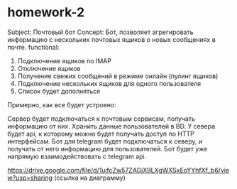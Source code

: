 # homework-2
Subject: Почтовый бот
Concept: Бот, позволяет агрегировать информацию с нескольких почтовых ящиков о новых сообщениях в почте.
functional: 
1. Подключение ящиков по IMAP
2. Отключение ящиков
3. Получение свежих сообщений в режиме онлайн (пулинг ящиков)
4. Подключение нескольких ящиков для одного пользователя
5. Список будет дополняться

Примерно, как все будет устроено:

Сервер будет подключаться к почтовым сервисам, получать информацию от них. Хранить данные пользователей в BD.
У севера будет api, к которому можно будет получать доступ по HTTP интерфейсам. Бот для telegram будет подключаться к северу, и получать от него информацию для пользователей. Бот будет уже напрямую взаимодействовать с telegram api.

https://drive.google.com/file/d/1ujfcZw57ZAGjX9LXgWXSxEoYYhfXf_b6/view?usp=sharing (ссылка на диаграмму)

